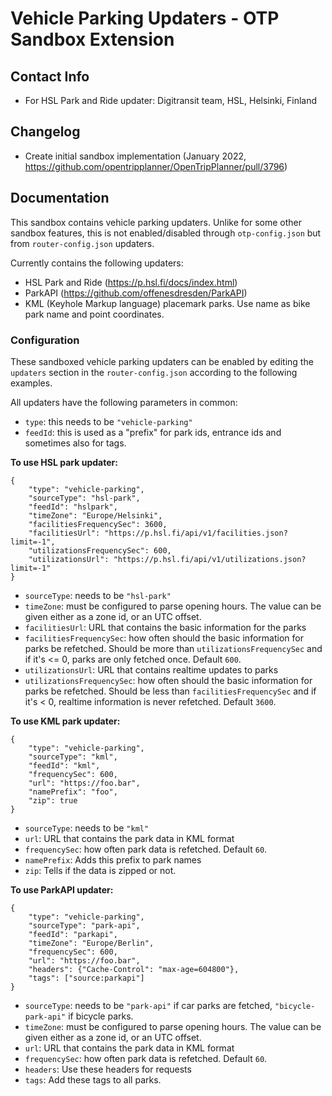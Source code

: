 # Vehicle Parking Updaters - OTP Sandbox Extension

## Contact Info

- For HSL Park and Ride updater: Digitransit team, HSL, Helsinki, Finland

## Changelog

- Create initial sandbox implementation (January
  2022, https://github.com/opentripplanner/OpenTripPlanner/pull/3796)

## Documentation

This sandbox contains vehicle parking updaters. Unlike for some other sandbox features, this is not
enabled/disabled through `otp-config.json` but from `router-config.json` updaters.

Currently contains the following updaters:

- HSL Park and Ride (https://p.hsl.fi/docs/index.html)
- ParkAPI (https://github.com/offenesdresden/ParkAPI)
- KML (Keyhole Markup language) placemark parks. Use name as bike park name and point coordinates.

### Configuration

These sandboxed vehicle parking updaters can be enabled by editing the `updaters` section in
the `router-config.json` according to the following examples.

All updaters have the following parameters in common:

- `type`: this needs to be `"vehicle-parking"`
- `feedId`: this is used as a "prefix" for park ids, entrance ids and sometimes also for tags.

<b>To use HSL park updater:</b>

```
{
    "type": "vehicle-parking",
    "sourceType": "hsl-park",
    "feedId": "hslpark",
    "timeZone": "Europe/Helsinki",
    "facilitiesFrequencySec": 3600,
    "facilitiesUrl": "https://p.hsl.fi/api/v1/facilities.json?limit=-1",
    "utilizationsFrequencySec": 600,
    "utilizationsUrl": "https://p.hsl.fi/api/v1/utilizations.json?limit=-1"
}
```

- `sourceType`: needs to be `"hsl-park"`
- `timeZone`: must be configured to parse opening hours.
  The value can be given either as a zone id, or an UTC offset.
- `facilitiesUrl`: URL that contains the basic information for the parks
- `facilitiesFrequencySec`: how often should the basic information for parks be refetched. Should be
  more than `utilizationsFrequencySec` and if it's <= 0, parks are only fetched once. Default `600`.
- `utilizationsUrl`: URL that contains realtime updates to parks
- `utilizationsFrequencySec`: how often should the basic information for parks be refetched. Should
  be less than `facilitiesFrequencySec` and if it's < 0, realtime information is never refetched.
  Default `3600`.

<b>To use KML park updater:</b>

```
{
    "type": "vehicle-parking",
    "sourceType": "kml",
    "feedId": "kml",
    "frequencySec": 600,
    "url": "https://foo.bar",
    "namePrefix": "foo",
    "zip": true
}
```

- `sourceType`: needs to be `"kml"`
- `url`: URL that contains the park data in KML format
- `frequencySec`: how often park data is refetched. Default `60`.
- `namePrefix`: Adds this prefix to park names
- `zip`: Tells if the data is zipped or not.

<b>To use ParkAPI updater:</b>

```
{
    "type": "vehicle-parking",
    "sourceType": "park-api",
    "feedId": "parkapi",
    "timeZone": "Europe/Berlin",
    "frequencySec": 600,
    "url": "https://foo.bar",
    "headers": {"Cache-Control": "max-age=604800"},
    "tags": ["source:parkapi"]
}
```

- `sourceType`: needs to be `"park-api"` if car parks are fetched, `"bicycle-park-api"` if bicycle
  parks.
- `timeZone`: must be configured to parse opening hours.
  The value can be given either as a zone id, or an UTC offset.
- `url`: URL that contains the park data in KML format
- `frequencySec`: how often park data is refetched. Default `60`.
- `headers`: Use these headers for requests
- `tags`: Add these tags to all parks.

